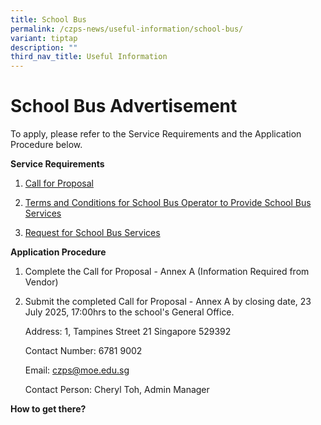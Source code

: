 ```yaml
---
title: School Bus
permalink: /czps-news/useful-information/school-bus/
variant: tiptap
description: ""
third_nav_title: Useful Information
---
```

<h1><strong>School Bus Advertisement</strong></h1>
<p>To apply, please refer to the Service Requirements and the Application
Procedure below.</p>
<p><strong>Service Requirements</strong>
</p>
<ol data-tight="true" class="tight">
<li>
<p><a href="/files/1__Call_for_Proposals__For_Single_Bus_Service___Chongzheng_Pri.pdf" rel="noopener noreferrer nofollow" target="_blank">Call for Proposal</a>
</p>
</li>
<li>
<p><a href="/files/3__TC_for_School_Bus_Operator_to_Provide_School_Bus_Services__For_Single_Bus_Service___Chongzheng_Primary_School.pdf" rel="noopener noreferrer nofollow" target="_blank">Terms and Conditions for School Bus Operator to Provide School Bus Services</a>
</p>
</li>
<li>
<p><a href="/files/4__Request_for_School_Bus_Service_and_TC_Governing_the_Requests_for_Services___For_Single_Bus_Service__Chongzheng_Primary_School.pdf" rel="noopener noreferrer nofollow" target="_blank">Request for School Bus Services</a>
</p>
</li>
</ol>
<p><strong>Application Procedure</strong>
</p>
<ol data-tight="true" class="tight">
<li>
<p>Complete the Call for Proposal - Annex A (Information Required from Vendor)</p>
</li>
<li>
<p>Submit the completed Call for Proposal - Annex A by closing date, 23 July
2025, 17:00hrs to the school's General Office.</p>
<p></p>
<p>Address: 1, Tampines Street 21 Singapore 529392</p>
<p>Contact Number: 6781 9002</p>
<p>Email: <a href="mailto:czps@moe.edu.sg" rel="noopener noreferrer nofollow" target="_blank">czps@moe.edu.sg</a>
</p>
<p>Contact Person: Cheryl Toh, Admin Manager</p>
</li>
</ol>
<p><strong>How to get there?</strong>
</p>
<p></p>
<p></p>